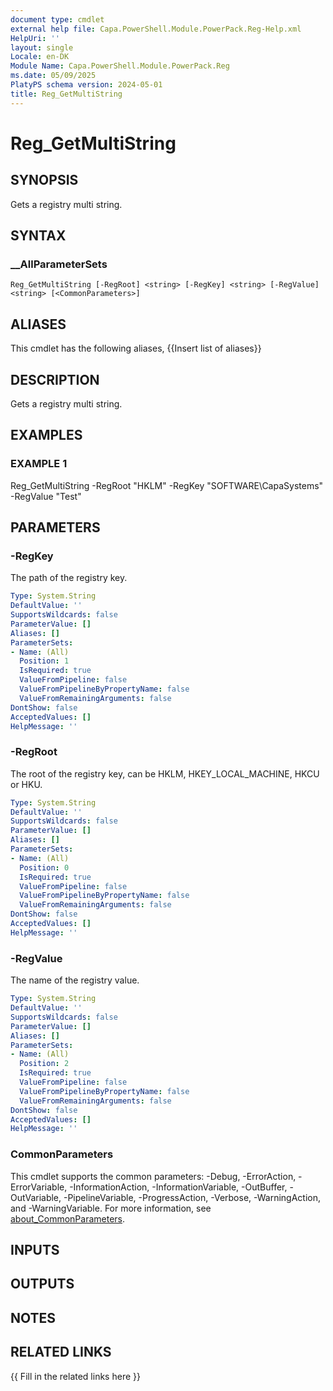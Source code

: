 ```yaml
---
document type: cmdlet
external help file: Capa.PowerShell.Module.PowerPack.Reg-Help.xml
HelpUri: ''
layout: single
Locale: en-DK
Module Name: Capa.PowerShell.Module.PowerPack.Reg
ms.date: 05/09/2025
PlatyPS schema version: 2024-05-01
title: Reg_GetMultiString
---
```


# Reg_GetMultiString

## SYNOPSIS

Gets a registry multi string.

## SYNTAX

### __AllParameterSets

```
Reg_GetMultiString [-RegRoot] <string> [-RegKey] <string> [-RegValue] <string> [<CommonParameters>]
```

## ALIASES

This cmdlet has the following aliases,
  {{Insert list of aliases}}

## DESCRIPTION

Gets a registry multi string.

## EXAMPLES

### EXAMPLE 1

Reg_GetMultiString -RegRoot "HKLM" -RegKey "SOFTWARE\CapaSystems" -RegValue "Test"

## PARAMETERS

### -RegKey

The path of the registry key.

```yaml
Type: System.String
DefaultValue: ''
SupportsWildcards: false
ParameterValue: []
Aliases: []
ParameterSets:
- Name: (All)
  Position: 1
  IsRequired: true
  ValueFromPipeline: false
  ValueFromPipelineByPropertyName: false
  ValueFromRemainingArguments: false
DontShow: false
AcceptedValues: []
HelpMessage: ''
```

### -RegRoot

The root of the registry key, can be HKLM, HKEY_LOCAL_MACHINE, HKCU or HKU.

```yaml
Type: System.String
DefaultValue: ''
SupportsWildcards: false
ParameterValue: []
Aliases: []
ParameterSets:
- Name: (All)
  Position: 0
  IsRequired: true
  ValueFromPipeline: false
  ValueFromPipelineByPropertyName: false
  ValueFromRemainingArguments: false
DontShow: false
AcceptedValues: []
HelpMessage: ''
```

### -RegValue

The name of the registry value.

```yaml
Type: System.String
DefaultValue: ''
SupportsWildcards: false
ParameterValue: []
Aliases: []
ParameterSets:
- Name: (All)
  Position: 2
  IsRequired: true
  ValueFromPipeline: false
  ValueFromPipelineByPropertyName: false
  ValueFromRemainingArguments: false
DontShow: false
AcceptedValues: []
HelpMessage: ''
```

### CommonParameters

This cmdlet supports the common parameters: -Debug, -ErrorAction, -ErrorVariable,
-InformationAction, -InformationVariable, -OutBuffer, -OutVariable, -PipelineVariable,
-ProgressAction, -Verbose, -WarningAction, and -WarningVariable. For more information, see
[about_CommonParameters](https://go.microsoft.com/fwlink/?LinkID=113216).

## INPUTS

## OUTPUTS

## NOTES

## RELATED LINKS

{{ Fill in the related links here }}

